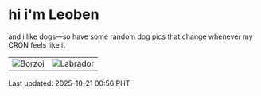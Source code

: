 # hi i'm Leoben

and i like dogs—so have some random dog pics that change whenever my CRON feels like it

|  |  |
|--------|----------|
| ![Borzoi](https://random-dog-vercel.vercel.app/api/random-borzoi?v=1760979373) | ![Labrador](https://random-dog-vercel.vercel.app/api/random-labrador?v=1760979373) |

Last updated: 2025-10-21 00:56 PHT
